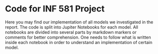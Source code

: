 # Code for INF 581 Project

Here you may find our implementation of all models we investigated in the report. The code is split into Jupiter Notebooks for each model. All notebooks are divided into several parts by markdown markers or comments for better comprehension. One needs to follow what is written inside each notebook in order to understand an implementation of certain model.
